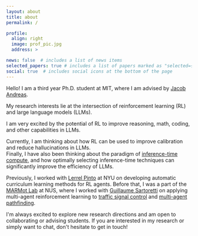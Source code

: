 ```yaml
---
layout: about
title: about
permalink: /

profile:
  align: right
  image: prof_pic.jpg
  address: >

news: false  # includes a list of news items
selected_papers: true # includes a list of papers marked as "selected={true}"
social: true  # includes social icons at the bottom of the page
---
```



Hello! I am a third year Ph.D. student at MIT, where I am advised by [Jacob Andreas][jacob]. 

My research interests lie at the intersection of reinforcement learning (RL) and large language models (LLMs).
<!-- I believe that RL and LLMs can synergistically improve each other.  -->
I am very excited by the potential of RL to improve reasoning, math, coding, and other capabilities in LLMs. 
<!-- Similarly, I am also interested in harnessing the common-sense knowledge of LLM’s to bootstrap RL. -->
Currently, I am thinking about how RL can be used to improve calibration and reduce hallucinations in LLMs.  
Finally, I have also been thinking about the paradigm of [inference-time compute][compute], and how optimally selecting inference-time techniques can significantly improve the efficiency of LLMs.   
<!-- Finally, having worked on multi-agent RL in the past, I am also interested in studying cooperation in multi-agent settings, with a particular focus on understanding how LLM agents can be integrated into and benefit from multi-agent frameworks.  -->

Previously, I worked with [Lerrel Pinto][lerrel] at NYU on developing automatic curriculum learning methods for RL agents. Before that, I was a part of the [MARMot Lab][marmot] at NUS, where I worked with [Guillaume Sartoretti][guillaume] on applying multi-agent reinforcement learning to [traffic signal control][traffic] and [multi-agent pathfinding][mapf]. 

I'm always excited to explore new research directions and am open to collaborating or advising students. If you are interested in my research or simply want to chat, don't hesitate to get in touch!

[compute]: https://arxiv.org/abs/2410.04707
[marmot]: https://marmotlab.org
[guillaume]: https://marmotlab.org/bio.html
[cilvr]: https://wp.nyu.edu/cilvr/ 
[lerrel]: https://www.lerrelpinto.com 
[ntu]: https://www.ntu.edu.sg/
[curriculum]: https://lilianweng.github.io/lil-log/2020/01/29/curriculum-for-reinforcement-learning.html
[traffic]: https://marmotlab.org/projects/urban_traffic.html
[mapf]: https://ieeexplore.ieee.org/abstract/document/9366340
[cathy]: http://www.wucathy.com/blog/ 
[dylan]: https://algorithmicalignment.csail.mit.edu  
[jacob]: https://www.mit.edu/~jda/
